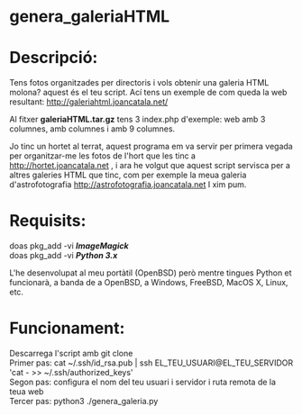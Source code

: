 genera_galeriaHTML
==========================

Descripció:
==========================
Tens fotos organitzades per directoris i vols obtenir una galeria HTML molona? aquest és el teu script. Ací tens un exemple de com queda la web resultant: http://galeriahtml.joancatala.net/

Al fitxer **galeriaHTML.tar.gz** tens 3 index.php d'exemple: web amb 3 columnes, amb columnes i amb 9 columnes.

Jo tinc un hortet al terrat, aquest programa em va servir per primera vegada per organitzar-me les fotos de l'hort
que les tinc a http://hortet.joancatala.net , i ara he volgut que aquest script servisca per a altres
galeries HTML que tinc, com per exemple la meua galeria d'astrofotografia http://astrofotografia.joancatala.net
I xim pum.

Requisits:
==========================
doas pkg_add -vi ***ImageMagick***  
doas pkg_add -vi ***Python 3.x***

L'he desenvolupat al meu portàtil (OpenBSD) però mentre tingues Python et funcionarà, a banda de a OpenBSD, a 
Windows, FreeBSD, MacOS X, Linux, etc. 

Funcionament:
==========================
Descarrega l'script amb git clone  
Primer pas:  cat ~/.ssh/id_rsa.pub | ssh EL_TEU_USUARI@EL_TEU_SERVIDOR 'cat - >> ~/.ssh/authorized_keys'  
Segon pas: configura el nom del teu usuari i servidor i ruta remota de la teua web  
Tercer pas: python3 ./genera_galeria.py  
